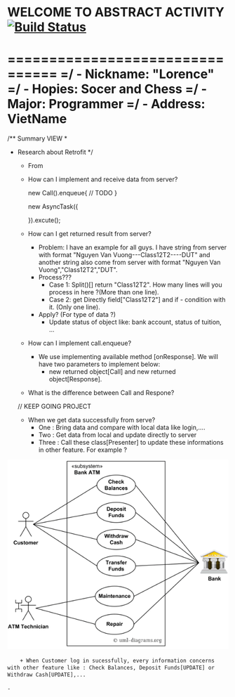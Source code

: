 # WELCOME TO ABSTRACT ACTIVITY [![Build Status](https://travis-ci.org/nomensa/jquery.hide-show.svg)](https://travis-ci.org/nomensa/jquery.hide-show.svg?branch=master)
================================
=/ - Nickname: "Lorence"
=/ - Hopies: Socer and Chess
=/ - Major: Programmer
=/ - Address: VietName
================================

/** Summary VIEW
 * 
 * Research about Retrofit
 */

	- From 

	-  How can I implement and receive data from server?

		new Call().enqueue{
			// TODO
		}

		new AsyncTask({

		}).excute();

	- 	How can I get returned result from server?
		+ Problem: I have an example for all guys. I have string from server with format "Nguyen Van Vuong---Class12T2----DUT" and another string also come from server with format "Nguyen Van Vuong","Class12T2","DUT".
		+ Process???
			- Case 1: Split()[] return "Class12T2". How many lines will you process in here ?(More than one line).
			- Case 2: get Directly field["Class12T2"] and if - condition with it. (Only one line).
		+ Apply? (For type of data ?)
			- Update status of object like: bank account, status of tuition, ...

	-	How can I implement call.enqueue?
		+ We use implementing available method [onResponse]. We will have two parameters to implement below:
			- new returned object[Call] and new returned object[Response].
	- 	What is the difference between Call and Respone?

	// KEEP GOING PROJECT
	
	- 	When we get data successfully from serve?
		+ One   : Bring data and compare with local data like login,....
		+ Two   : Get data from local and update directly to server
		+ Three : Call these class[Presenter] to update these informations in other feature. For example ?

<p align="center">
	<img src="https://github.com/danisluis7/MVP/blob/level3/1.png" alt="1.png"/>
</p>
	
		+ When Customer log in sucessfully, every information concerns with other feature like : Check Balances, Deposit Funds[UPDATE] or Withdraw Cash[UPDATE],...		
	
	-	
		


		


	


	


		

